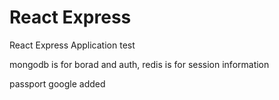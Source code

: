 # React Express

React Express Application test

mongodb is for borad and auth, redis is for session information

passport google added
